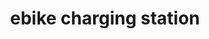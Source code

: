 ---
title: ebike charging station
description: I built a charging station for an e-bike battery you can 3D print.
link: https://cad.onshape.com/documents/fd7799011323fa134b2748e2/w/cb9d1abc9dfd5929dd42c185/e/4a83990d45ec0f049c1e52e5?renderMode=0&uiState=677b18f97825384bea462e58
readable_url: onshape.com
---